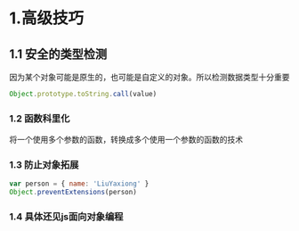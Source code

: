 


# 1.高级技巧


## 1.1 安全的类型检测
因为某个对象可能是原生的，也可能是自定义的对象。所以检测数据类型十分重要
```js
Object.prototype.toString.call(value)
```

### 1.2 函数科里化
将一个使用多个参数的函数，转换成多个使用一个参数的函数的技术




### 1.3 防止对象拓展
```js
var person = { name: 'LiuYaxiong' }
Object.preventExtensions(person)
```

### 1.4 具体还见js面向对象编程